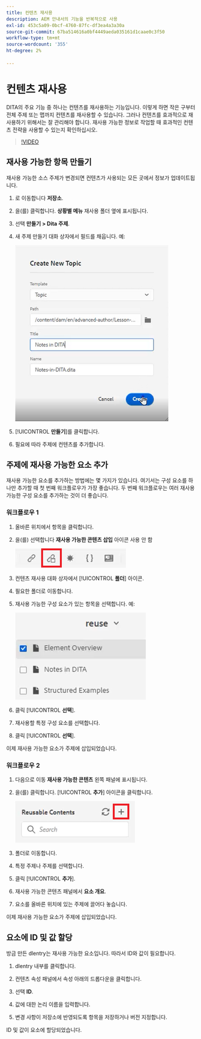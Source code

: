 ```yaml
---
title: 컨텐츠 재사용
description: AEM 안내서의 기능을 반복적으로 사용
exl-id: 453c5a09-0bcf-4760-87fc-df3ea4a3a30a
source-git-commit: 67ba514616a0bf4449aeda035161d1caae0c3f50
workflow-type: tm+mt
source-wordcount: '355'
ht-degree: 2%

---
```


# 컨텐츠 재사용

DITA의 주요 기능 중 하나는 컨텐츠를 재사용하는 기능입니다. 이렇게 하면 작은 구부터 전체 주제 또는 맵까지 컨텐츠를 재사용할 수 있습니다.  그러나 컨텐츠를 효과적으로 재사용하기 위해서는 잘 관리해야 합니다. 재사용 가능한 정보로 작업할 때 효과적인 컨텐츠 전략을 사용할 수 있는지 확인하십시오.

>[!VIDEO](https://video.tv.adobe.com/v/342757?quality=12&learn=on)

## 재사용 가능한 항목 만들기

재사용 가능한 소스 주제가 변경되면 컨텐츠가 사용되는 모든 곳에서 정보가 업데이트됩니다.

1. 로 이동합니다 **저장소**.

1. 을(를) 클릭합니다. **상황별 메뉴** 재사용 폴더 옆에 표시됩니다.

1. 선택 **만들기 > Dita 주제**.

1. 새 주제 만들기 대화 상자에서 필드를 채웁니다. 예:

   ![확인](images/lesson-8/new-topic-dialog.png)

1. [!UICONTROL **만들기**]&#x200B;를 클릭합니다.

1. 필요에 따라 주제에 컨텐츠를 추가합니다.

## 주제에 재사용 가능한 요소 추가

재사용 가능한 요소를 추가하는 방법에는 몇 가지가 있습니다. 여기서는 구성 요소를 하나만 추가할 때 첫 번째 워크플로우가 가장 좋습니다. 두 번째 워크플로우는 여러 재사용 가능한 구성 요소를 추가하는 것이 더 좋습니다.

### 워크플로우 1

1. 올바른 위치에서 항목을 클릭합니다.

1. 을(를) 선택합니다 **재사용 가능한 콘텐츠 삽입** 아이콘 사용 안 함

   ![확인](images/lesson-8/insert-reuse-icon.png)

1. 컨텐츠 재사용 대화 상자에서 [!UICONTROL **폴더**] 아이콘.

1. 필요한 폴더로 이동합니다.

1. 재사용 가능한 구성 요소가 있는 항목을 선택합니다.
예:

   ![확인](images/lesson-8/reusable-topic.png)

1. 클릭 [!UICONTROL **선택**].

1. 재사용할 특정 구성 요소를 선택합니다.

1. 클릭 [!UICONTROL **선택**].

이제 재사용 가능한 요소가 주제에 삽입되었습니다.

### 워크플로우 2

1. 다음으로 이동 **재사용 가능한 콘텐츠** 왼쪽 패널에 표시됩니다.

1. 을(를) 클릭합니다. [!UICONTROL **추가**] 아이콘을 클릭합니다.

   ![확인](images/lesson-8/reuse-contents-icon.png)

1. 폴더로 이동합니다.

1. 특정 주제나 주제를 선택합니다.

1. 클릭 [!UICONTROL **추가**].

1. 재사용 가능한 콘텐츠 패널에서 **요소 개요**.

1. 요소를 올바른 위치에 있는 주제에 끌어다 놓습니다.

이제 재사용 가능한 요소가 주제에 삽입되었습니다.

## 요소에 ID 및 값 할당

방금 만든 dlentry는 재사용 가능한 요소입니다. 따라서 ID와 값이 필요합니다.

1. dlentry 내부를 클릭합니다.

1. 컨텐츠 속성 패널에서 속성 아래의 드롭다운을 클릭합니다.

1. 선택 **ID**.

1. 값에 대한 논리 이름을 입력합니다.

1. 변경 사항이 저장소에 반영되도록 항목을 저장하거나 버전 지정합니다.

ID 및 값이 요소에 할당되었습니다.
